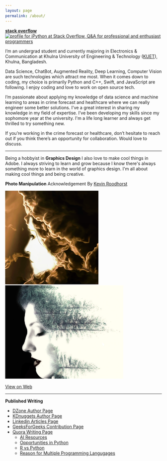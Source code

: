 ```yaml
---
layout: page
permalink: /about/
---
```


[**stack overflow**](https://stackoverflow.com/users/story/9215780)<br>
<a href="https://stackoverflow.com/users/9215780/ipython">
<img src="https://stackoverflow.com/users/flair/9215780.png?theme=clean" width="208" height="58" alt="profile for iPython at Stack Overflow, Q&amp;A for professional and enthusiast programmers" title="profile for iPython at Stack Overflow, Q&amp;A for professional and enthusiast programmers">
</a><br>


I’m an undergrad student and currently majoring in Electronics & Communication at Khulna University of Engineering & Technology ([KUET](http://www.kuet.ac.bd/)), Khulna, Bangladesh.

Data Science, ChatBot, Augmented Reality, Deep Learning, Computer Vision are such technologies which attract me most. When it comes down to coding, my choice is primarily Python and C++, Swift, and JavaScript are following. I enjoy coding and love to work on open source tech.

I’m passionate about applying my knowledge of data science and machine learning to areas in crime forecast and healthcare where we can really engineer some better solutions. I've a great interest in sharing my knowledge in my field of expertise. I’ve been developing my skills since my sophomore year at the university. I'm a life long learner and always get thrilled to try something new.

If you’re working in the crime forecast or healthcare, don’t hesitate to reach out if you think there’s an opportunity for collaboration. Would love to discuss.

---

Being a hobbyist in **Graphics Design** I also love to make cool things in Adobe. I always striving to learn and grow because I know there's always something more to learn in the world of graphics design. I'm all about making 
cool things and being creative. 

**Photo Manipulation** Acknowledgement By [Kevin Roodhorst](https://www.youtube.com/user/KevinRoodhorst/featured)
 
<img src="/images/show_case.png" width="300"/> <img src="/images/graph_two.jpg" width="380"/> 

[View on Web](https://www.flickr.com/photos/cosmic_plasma/sets/72157687263827040/with/37567324632/)

---

**Published Writing**
  
* [DZone Author Page](https://dzone.com/users/3338062/iphoton.html)
* [KDnuggets Author Page](https://www.kdnuggets.com/author/mohammed-innat)
* [Linkedin Articles Page](https://www.linkedin.com/in/innat2k14/detail/recent-activity/posts/)
* [GeeksForGeeks Contribution Page](https://auth.geeksforgeeks.org/user/innat/articles)
* [Quora Writing Page](https://www.quora.com/profile/Mohammed-Innat)
  - [AI Resources](http://qr.ae/TUpyGw)
  - [Opportunities in Python](http://qr.ae/TUpyGU)
  - [R vs Python](http://qr.ae/TUpyGS)
  - [Reason for Multiple Programming Langugages](http://qr.ae/TUpyGl)
